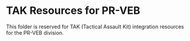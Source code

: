 # TAK Resources for PR-VEB

This folder is reserved for TAK (Tactical Assault Kit) integration resources for the PR-VEB division.
